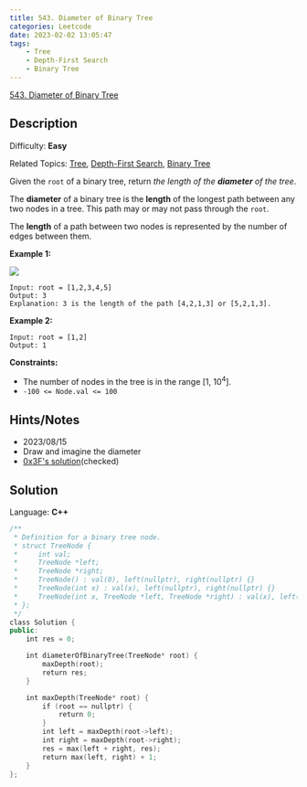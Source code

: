 ```yaml
---
title: 543. Diameter of Binary Tree
categories: Leetcode
date: 2023-02-02 13:05:47
tags:
    - Tree
    - Depth-First Search
    - Binary Tree
---
```


[543\. Diameter of Binary Tree](https://leetcode.com/problems/diameter-of-binary-tree/)

## Description

Difficulty: **Easy**

Related Topics: [Tree](https://leetcode.com/tag/tree/), [Depth-First Search](https://leetcode.com/tag/depth-first-search/), [Binary Tree](https://leetcode.com/tag/binary-tree/)

Given the `root` of a binary tree, return _the length of the **diameter** of the tree_.

The **diameter** of a binary tree is the **length** of the longest path between any two nodes in a tree. This path may or may not pass through the `root`.

The **length** of a path between two nodes is represented by the number of edges between them.

**Example 1:**

![](https://assets.leetcode.com/uploads/2021/03/06/diamtree.jpg)

```text
Input: root = [1,2,3,4,5]
Output: 3
Explanation: 3 is the length of the path [4,2,1,3] or [5,2,1,3].
```

**Example 2:**

```text
Input: root = [1,2]
Output: 1
```

**Constraints:**

* The number of nodes in the tree is in the range [1, 10<sup>4</sup>].
* `-100 <= Node.val <= 100`

## Hints/Notes

* 2023/08/15
* Draw and imagine the diameter
* [0x3F's solution](https://leetcode.cn/problems/diameter-of-binary-tree/solutions/2227017/shi-pin-che-di-zhang-wo-zhi-jing-dpcong-taqma/)(checked)

## Solution

Language: **C++**

```C++
/**
 * Definition for a binary tree node.
 * struct TreeNode {
 *     int val;
 *     TreeNode *left;
 *     TreeNode *right;
 *     TreeNode() : val(0), left(nullptr), right(nullptr) {}
 *     TreeNode(int x) : val(x), left(nullptr), right(nullptr) {}
 *     TreeNode(int x, TreeNode *left, TreeNode *right) : val(x), left(left), right(right) {}
 * };
 */
class Solution {
public:
    int res = 0;

    int diameterOfBinaryTree(TreeNode* root) {
        maxDepth(root);
        return res;
    }

    int maxDepth(TreeNode* root) {
        if (root == nullptr) {
            return 0;
        }
        int left = maxDepth(root->left);
        int right = maxDepth(root->right);
        res = max(left + right, res);
        return max(left, right) + 1;
    }
};
```

